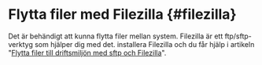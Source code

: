 ---
...
Flytta filer med Filezilla {#filezilla}
==================================

Det är behändigt att kunna flytta filer mellan system. Filezilla är ett ftp/sftp-verktyg som hjälper dig med det. installera Filezilla och du får hjälp i artikeln "[Flytta filer till driftsmiljön med sftp och Filezilla](kunskap/flytta-filer-till-driftsmiljon-med-sftp-och-filezilla)".
